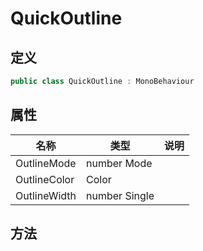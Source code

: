 ﻿# QuickOutline 


## 定义

```csharp
public class QuickOutline : MonoBehaviour
```

## 属性

|名称|类型|说明|
|---|---|---|
|OutlineMode|number Mode||
|OutlineColor|Color ||
|OutlineWidth|number Single||

## 方法

